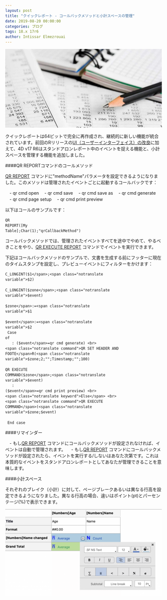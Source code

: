 ```yaml
---
layout: post
title: "クイックレポート - コールバックメソッドと小計スペースの管理"
date: 2019-08-20 00:00:00
categories: ブログ
tags: 18.x 17r6
author: Intissar Elmezrouai
---
```


![QR-1024x512](/images/blog/08/20/QR-1024x512.jpeg)

クイックレポートは64ビットで完全に再作成され、継続的に新しい機能が統合されています。前回のRリリースの<a href="https://blog.4d.com/ui-improvements-in-quick-report/">UI（ユーザーインターフェイス）の改良</a>に加えて、4D v17 R6はスタンドアロンレポート中のイベントを捉える機能と、小計スペースを管理する機能を追加しました。

####QR REPORTコマンドのコールメソッド

<a href="https://doc.4d.com/4Dv17R6/4D/17-R6/QR-REPORT.301-4311030.ja.html"><span class="notranslate command">QR REPORT</span></a> コマンドに"methodName"パラメータを設定できるようになりました。このメソッドは管理されたイベントごとに起動するコールバックです：

　- qr cmd open
　- qr cmd save
　- qr cmd save as
　- qr cmd generate
　- qr cmd page setup
　- qr cmd print preview
 
以下はコールのサンプルです：

<code class="fourd"><span class="notranslate command">QR REPORT</span>([My Table];<span class="notranslate command">Char</span>(1);"qrCallbackMethod")</code>

コールバックメソッドでは、管理されたイベントすべてを途中でやめて、やるべきことをやり、<a href="https://doc.4d.com/4Dv17R6/4D/17-R6/QR-EXECUTE-COMMAND.301-4311020.ja.html"><span class="notranslate command">QR EXECUTE REPORT</span></a> コマンドでイベントを実行できます。

下記はコールバックメソッドのサンプルで、文書を生成する前にフッターに現在のタイムスタンプを設定し、プレビューイベントにフィルターをかけます：

<code class="fourd"><span class="notranslate command">C_LONGINT</span>(<span class="notranslate variable">$1</span>;<span class="notranslate variable">$2</span>)<br>
<span class="notranslate command">C_LONGINT</span>(<span class="notranslate variable">$zone</span>;<span class="notranslate variable">$event</span>)<br>
<span class="notranslate variable">$zone</span>:=<span class="notranslate variable">$1</span><br>
<span class="notranslate variable">$event</span>:=<span class="notranslate variable">$2</span><br>
<span class="notranslate keyword">Case of</span><br>
  : (<span class="notranslate variable">$event</span>=qr cmd generate) <br>
<span class="notranslate command">QR SET HEADER AND FOOTE</span>R(<span class="notranslate variable">$zone</span>;2;"";Timestamp;"";100) <br>
<span class="notranslate command">QR EXECUTE COMMAND</span>(<span class="notranslate variable">$zone</span>;<span class="notranslate variable">$event</span>) <br>
  : (<span class="notranslate variable">$event</span>=qr cmd print preview) <br>
<span class="notranslate keyword">Else</span> <br>
<span class="notranslate command">QR EXECUTE COMMAND</span>(<span class="notranslate variable">$zone</span>;<span class="notranslate variable">$event</span>) <br>
<span class="notranslate keyword">End case</span>
</code>

####リマインダー

　- もし<a href="https://doc.4d.com/4Dv17R6/4D/17-R6/QR-REPORT.301-4311030.ja.html"><span class="notranslate command">QR REPORT</span></a> コマンドにコールバックメソッドが設定されなければ、イベントは自動で管理されます。
　- もし<a href="https://doc.4d.com/4Dv17R6/4D/17-R6/QR-REPORT.301-4311030.ja.html"><span class="notranslate command">QR REPORT</span></a> コマンドにコールバックメソッドが設定されたら、イベントを実行する/しないはあなた次第です。これは本質的なイベントをスタンドアロンレポートとしてあなたが管理できることを意味します。
 
 ####小計スペース
 
 それぞれのブレイク（小計）に対して、ページブレークあるいは異なる行高を設定できるようになりました。異なる行高の場合、違いはポイント(pt)とパーセンテージ(%)で表示できます。
 
![QR1Menu-1024x564](/images/blog/08/20/QR1Menu-1024x564.png)
